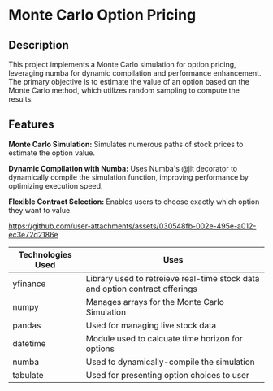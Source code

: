 # Monte Carlo Option Pricing

## Description

This project implements a Monte Carlo simulation for option pricing, leveraging numba for dynamic compilation and performance enhancement. The primary objective is to estimate the value of an option based on the Monte Carlo method, which utilizes random sampling to compute the results.

## Features
**Monte Carlo Simulation:** Simulates numerous paths of stock prices to estimate the option value.

**Dynamic Compilation with Numba:** Uses Numba's @jit decorator to dynamically compile the simulation function, improving performance by optimizing execution speed.

**Flexible Contract Selection:** Enables users to choose exactly which option they want to value. 

https://github.com/user-attachments/assets/030548fb-002e-495e-a012-ec3e72d2186e

| Technologies Used  | Uses |
| ------------- | ------------- |
| yfinance  | Library used to retreieve real-time stock data and option contract offerings |
| numpy  | Manages arrays for the Monte Carlo Simulation  |
| pandas  | Used for managing live stock data |
| datetime  | Module used to calcuate time horizon for options  |
| numba  | Used to dynamically-compile the simulation   |
| tabulate  | Used for presenting option choices to user  |








